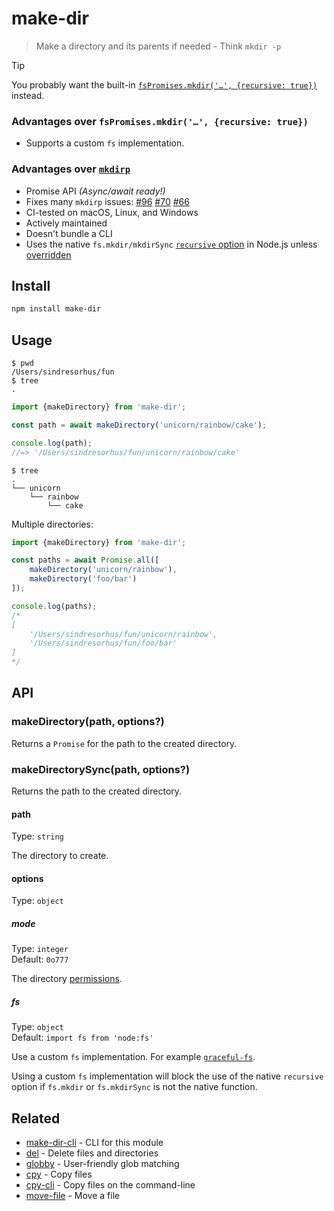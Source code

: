 # make-dir

> Make a directory and its parents if needed - Think `mkdir -p`

> [!TIP]
> You probably want the built-in [`fsPromises.mkdir('…', {recursive: true})`](https://nodejs.org/api/fs.html#fspromisesmkdirpath-options) instead.

### Advantages over `fsPromises.mkdir('…', {recursive: true})`

- Supports a custom `fs` implementation.

### Advantages over [`mkdirp`](https://github.com/substack/node-mkdirp)

- Promise API *(Async/await ready!)*
- Fixes many `mkdirp` issues: [#96](https://github.com/substack/node-mkdirp/pull/96) [#70](https://github.com/substack/node-mkdirp/issues/70) [#66](https://github.com/substack/node-mkdirp/issues/66)
- CI-tested on macOS, Linux, and Windows
- Actively maintained
- Doesn't bundle a CLI
- Uses the native `fs.mkdir/mkdirSync` [`recursive` option](https://nodejs.org/dist/latest/docs/api/fs.html#fs_fs_mkdir_path_options_callback) in Node.js unless [overridden](#fs)

## Install

```sh
npm install make-dir
```

## Usage

```console
$ pwd
/Users/sindresorhus/fun
$ tree
.
```

```js
import {makeDirectory} from 'make-dir';

const path = await makeDirectory('unicorn/rainbow/cake');

console.log(path);
//=> '/Users/sindresorhus/fun/unicorn/rainbow/cake'
```

```console
$ tree
.
└── unicorn
    └── rainbow
        └── cake
```

Multiple directories:

```js
import {makeDirectory} from 'make-dir';

const paths = await Promise.all([
	makeDirectory('unicorn/rainbow'),
	makeDirectory('foo/bar')
]);

console.log(paths);
/*
[
	'/Users/sindresorhus/fun/unicorn/rainbow',
	'/Users/sindresorhus/fun/foo/bar'
]
*/
```

## API

### makeDirectory(path, options?)

Returns a `Promise` for the path to the created directory.

### makeDirectorySync(path, options?)

Returns the path to the created directory.

#### path

Type: `string`

The directory to create.

#### options

Type: `object`

##### mode

Type: `integer`\
Default: `0o777`

The directory [permissions](https://x-team.com/blog/file-system-permissions-umask-node-js/).

##### fs

Type: `object`\
Default: `import fs from 'node:fs'`

Use a custom `fs` implementation. For example [`graceful-fs`](https://github.com/isaacs/node-graceful-fs).

Using a custom `fs` implementation will block the use of the native `recursive` option if `fs.mkdir` or `fs.mkdirSync` is not the native function.

## Related

- [make-dir-cli](https://github.com/sindresorhus/make-dir-cli) - CLI for this module
- [del](https://github.com/sindresorhus/del) - Delete files and directories
- [globby](https://github.com/sindresorhus/globby) - User-friendly glob matching
- [cpy](https://github.com/sindresorhus/cpy) - Copy files
- [cpy-cli](https://github.com/sindresorhus/cpy-cli) - Copy files on the command-line
- [move-file](https://github.com/sindresorhus/move-file) - Move a file
